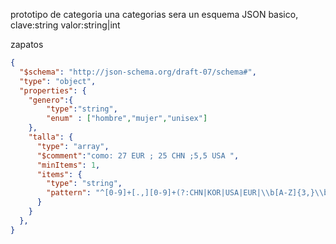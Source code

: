 prototipo de categoria
una categorias sera un esquema JSON basico, 
clave:string valor:string|int

zapatos 
```json
{
  "$schema": "http://json-schema.org/draft-07/schema#",
  "type": "object",
  "properties": {
    "genero":{
        "type":"string",
        "enum" : ["hombre","mujer","unisex"]
    },    
    "talla": {
      "type": "array",
      "$comment":"como: 27 EUR ; 25 CHN ;5,5 USA ",
      "minItems": 1,
      "items": {
        "type": "string",
        "pattern": "^[0-9]+[.,][0-9]+(?:CHN|KOR|USA|EUR|\\b[A-Z]{3,}\\b)$"
      }
    }
  },
}
```



